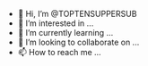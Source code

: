 - 👋 Hi, I’m @TOPTENSUPPERSUB
- 👀 I’m interested in ...
- 🌱 I’m currently learning ...
- 💞️ I’m looking to collaborate on ...
- 📫 How to reach me ...

<!---
TOPTENSUPPERSUB/TOPTENSUPPERSUB is a ✨ special ✨ repository because its `README.md` (this file) appears on your GitHub profile.
You can click the Preview link to take a look at your changes.
--->
